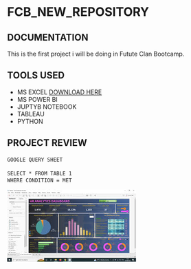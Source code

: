 # FCB_NEW_REPOSITORY
## DOCUMENTATION
This is the first project i will be doing in Futute Clan Bootcamp.

## TOOLS USED
- MS EXCEL [DOWNLOAD HERE](HTTP://MICROSOFT.COM)
- MS POWER BI
- JUPTYB NOTEBOOK
- TABLEAU
- PYTHON


## PROJECT REVIEW
```
GOOGLE QUERY SHEET

SELECT * FROM TABLE 1
WHERE CONDITION = MET
```

![](IMAGE.jpg)
